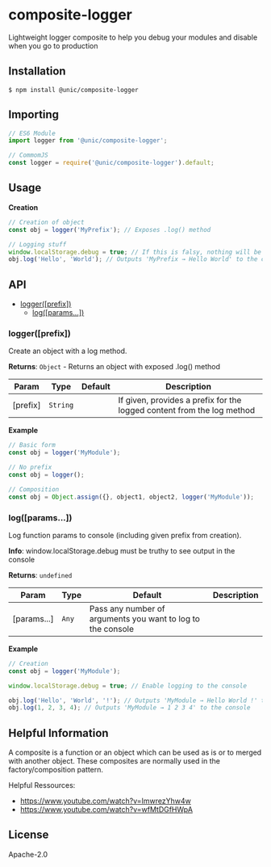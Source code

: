 # composite-logger

Lightweight logger composite to help you debug your modules and disable when you go to production

## Installation

```shell
$ npm install @unic/composite-logger
```

## Importing

```javascript
// ES6 Module
import logger from '@unic/composite-logger';

// CommomJS
const logger = require('@unic/composite-logger').default;
```

## Usage

**Creation**
```js
// Creation of object
const obj = logger('MyPrefix'); // Exposes .log() method

// Logging stuff
window.localStorage.debug = true; // If this is falsy, nothing will be logged to the console
obj.log('Hello', 'World'); // Outputs 'MyPrefix → Hello World' to the console
```

## API

* [logger([prefix])](#logger)
  * [log([params...])](#log)

<a name="logger"></a>

### logger([prefix])

Create an object with a log method.

**Returns**: <code>Object</code> - Returns an object with exposed .log() method

| Param | Type | Default | Description |
| --- | --- | --- | --- |
| [prefix] | <code>String</code> |  | If given, provides a prefix for the logged content from the log method |

**Example**
```js
// Basic form
const obj = logger('MyModule');

// No prefix
const obj = logger();

// Composition
const obj = Object.assign({}, object1, object2, logger('MyModule'));
```

<a name="log"></a>

### log([params...])

Log function params to console (including given prefix from creation).

**Info**: window.localStorage.debug must be truthy to see output in the console

**Returns**: <code>undefined</code>

| Param | Type | Default | Description |
| --- | --- | --- | --- |
| [params...] | <code>Any</code> | Pass any number of arguments you want to log to the console |

**Example**
```js
// Creation
const obj = logger('MyModule');

window.localStorage.debug = true; // Enable logging to the console

obj.log('Hello', 'World', '!'); // Outputs 'MyModule → Hello World !' to the console
obj.log(1, 2, 3, 4); // Outputs 'MyModule → 1 2 3 4' to the console
```

## Helpful Information

A composite is a function or an object which can be used as is or to merged with another object. These composites are normally used in the factory/composition pattern.

Helpful Ressources:
* https://www.youtube.com/watch?v=ImwrezYhw4w
* https://www.youtube.com/watch?v=wfMtDGfHWpA

## License

Apache-2.0
